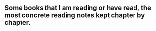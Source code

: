 ## Some books that I am reading or have read, the most concrete reading notes kept chapter by chapter.
